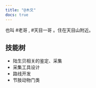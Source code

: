 ```yaml
---
title: "@木爻"
docs: true
---
```

也叫 #老哥 , #天目一哥 。住在天目山附近。

## 技能树

* 陆生贝相关的鉴定、采集
* 采集工具设计
* 路线开发
* 节肢动物门类